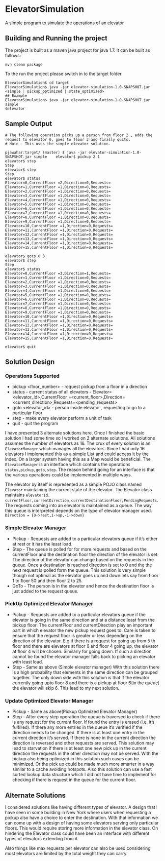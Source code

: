 # ElevatorSimulation
A simple program to simulate the operations of an elevator
## Building and Running the project
The project is built as a maven java  project for java 1.7. It can be built as follows:
```
mvn clean package
```
To the run the project please switch in to the target folder
```
ElevatorSimulation$ cd target
ElevatorSimulation$ java -jar elevator-simulation-1.0-SNAPSHOT.jar <simple | pickup_optimized | state_optimized>
## Example
ElevatorSimulation$ java -jar elevator-simulation-1.0-SNAPSHOT.jar simple
$elevator
```

## Sample Output
```
# The following operation picks up a person from floor 2 , adds the request to elevator 0, goes to floor 3 and finally quits.
# Note - This uses the simple elevator solution.

pjawahar:target/ (master) $ java -jar elevator-simulation-1.0-SNAPSHOT.jar simple    elevator$ pickup 2 1
elevator$ step
Step
elevator$ step
Step
elevator$ status
Elevator=0,CurrentFloor =2,Direction=0,Requests=
Elevator=1,CurrentFloor =1,Direction=0,Requests=
Elevator=2,CurrentFloor =1,Direction=0,Requests=
Elevator=3,CurrentFloor =1,Direction=0,Requests=
Elevator=4,CurrentFloor =1,Direction=0,Requests=
Elevator=5,CurrentFloor =1,Direction=0,Requests=
Elevator=6,CurrentFloor =1,Direction=0,Requests=
Elevator=7,CurrentFloor =1,Direction=0,Requests=
Elevator=8,CurrentFloor =1,Direction=0,Requests=
Elevator=9,CurrentFloor =1,Direction=0,Requests=
Elevator=10,CurrentFloor =1,Direction=0,Requests=
Elevator=11,CurrentFloor =1,Direction=0,Requests=
Elevator=12,CurrentFloor =1,Direction=0,Requests=
Elevator=13,CurrentFloor =1,Direction=0,Requests=
Elevator=14,CurrentFloor =1,Direction=0,Requests=
Elevator=15,CurrentFloor =1,Direction=0,Requests=

elevator$ goto 0 3
elevator$ step
Step
elevator$ status
Elevator=0,CurrentFloor =3,Direction=1,Requests=
Elevator=1,CurrentFloor =1,Direction=0,Requests=
Elevator=2,CurrentFloor =1,Direction=0,Requests=
Elevator=3,CurrentFloor =1,Direction=0,Requests=
Elevator=4,CurrentFloor =1,Direction=0,Requests=
Elevator=5,CurrentFloor =1,Direction=0,Requests=
Elevator=6,CurrentFloor =1,Direction=0,Requests=
Elevator=7,CurrentFloor =1,Direction=0,Requests=
Elevator=8,CurrentFloor =1,Direction=0,Requests=
Elevator=9,CurrentFloor =1,Direction=0,Requests=
Elevator=10,CurrentFloor =1,Direction=0,Requests=
Elevator=11,CurrentFloor =1,Direction=0,Requests=
Elevator=12,CurrentFloor =1,Direction=0,Requests=
Elevator=13,CurrentFloor =1,Direction=0,Requests=
Elevator=14,CurrentFloor =1,Direction=0,Requests=
Elevator=15,CurrentFloor =1,Direction=0,Requests=

elevator$ quit
```

## Solution Design
### Operations Supported
* pickup <floor_number> <direction> - request pickup from a floor in a direction
* status - current status of all elevators - Elevator=<elevator_id>,CurrentFloor =<current_floor>,Direction=<current_direction>,Requests=<pending_requests>
* goto <elevator_id><floorNumber> - person inside elevator , requesting to go to a particular floor
* step - make every elevator perform a unit of task
* quit - quit the program

I have presented 3 alternate solutions here. Once I finished the basic solution I had some time so I worked on 2 alternate solutions. All solutions assumes the number of elevators as 16. The crux of every solution is an `ElevatorManager` which manages all the elevators. Since I had only 16 elevators I implemented this as a simple List and could access it by the index. On a larger system having this as a Map would be beneficial. The `ElevatorManager` is an interface which contains the operations `status,pickup,goto,step`. The reason behind going for an interface is that the various operations could be implemented in multiple ways.

The elevator by itself is represented as a simple POJO class named `Elevator` maintaining the current state of the elevator. The Elevator class maintains `elevatorId, currentFloor,currentDirection,currentDestinationFloor,PendingRequests`. The requests coming into an elevator is maintained as a queue. The way this queue is interpreted depends on the type of elevator manager used. `Direction = {0->rest,1->up,-1->down}`

### Simple Elevator Manager
* Pickup - Requests are added to a particular elevators queue if it’s either at rest or it has the least load. 
* Step - The queue is polled for for more requests and based on the currentFloor and the destination floor the direction of the elevator is set. The direction of the elevator can change based on the requests in the queue. Once a destination is reached direction is set to 0 and the the next request is polled form the queue.
This solution is very simple though not optimal as the elevator goes up and down lets say from floor 1 to floor 50 and then floor 2 to 25.
* GoTo - The person is in the elevator and hence the destination floor is just added to the request queue.

### PickUp Optimized Elevator Manager
* Pickup - Requests are added to a particular elevators queue if the elevator is going in the same direction and at a distance least from the pickup floor. The currentFloor and currentDirection play an important part in which elevator the new pickup request goes to. Care is taken to ensure that the request floor is greater or less depending on the direction of the elevator. E.g if there is a request for going up from 5 th floor and there are elevators at floor 6 and floor 4 going up, the elevator at floor 4 will be chosen. Similarly for going down. If such a direction cannot be found the elevator manager falls back to picking an elevator with least load.
* Step - Same as above (Simple elevator manager)
With this solution there is a high probability that elements in the same direction can be grouped together. The only down side with this solution is that if the elevator currently going upto floor 8 and there is a pickup at floor 6(in the queue) the elevator will skip 6. This lead to my next solution.

### Update Optimized  Elevator Manager
* Pickup - Same as above(Pickup Optimized Elevator Manager)
* Step - After every step operation the queue is traversed to check if there is any request for the current floor. If found the entry is erased (i.e. it’s fulfilled). If there any more entries in the queue it’s verified if the direction needs to be changed. If there is at least one entry in the current direction it’s served. If there is none in the current direction the direction is reversed and other requests are served.
This solution may lead to starvation if there is at least one new pick up in the current direction the requests in the other direction may not be served. With the pickup also being optimized in this solution such cases can be minimized. Or the pick up could be made much more smarter in a way similar to a cache avoiding hotspots.
Also this solution can use a fast sorted lookup data structure which I did not have time to implement for checking if there is request in the queue for the current floor.

## Alternate Solutions 

I considered solutions like having different types of elevator. A design that I have seen in some building in New York where users when requesting a pickup also have a choice to enter the destination. With that information we can come up with a design of having some elevators serving only particular floors. This would require storing more information in the elevator class. On hindering the Elevator class could have been an interface with different types of elevators extending from it.

Also things like max requests per elevator can also be used considering most elevators are limited by the total weight they can carry.
